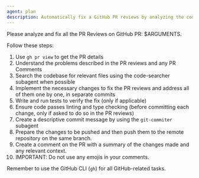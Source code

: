 ```yaml
---
agent: plan
description: Automatically fix a GitHub PR reviews by analyzing the codebase changes and the PR Reviews and implementing changes.
---
```


Please analyze and fix all the PR Reviews on GitHub PR: $ARGUMENTS.

Follow these steps:

1. Use `gh pr view` to get the PR details
2. Understand the problems described in the PR reviews and any PR Comments
3. Search the codebase for relevant files using the code-searcher subagent when possible
4. Implement the necessary changes to fix the PR reviews and address all of them one by one, in separate commits
5. Write and run tests to verify the fix (only if applicable)
6. Ensure code passes linting and type checking (before committing each change, only if asked to do so in the PR reviews)
7. Create a descriptive commit message by using the `git-commiter` subagent
8. Prepare the changes to be pushed and then push them to the remote repository on the same branch.
9. Create a comment on the PR with a summary of the changes made and any relevant context.
10. IMPORTANT: Do not use any emojis in your comments.

Remember to use the GitHub CLI (`gh`) for all GitHub-related tasks.
